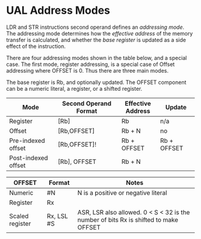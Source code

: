 # UAL Address Modes

LDR and STR instructions second operand defines an _addressing mode_. 
The addressing mode determines how the _effective address_ of the memory transfer is calculated, and whether the _base register_ is updated
as a side effect of the instruction.

There are four addressing modes shown in the table below, and a special case. The first mode, register addressing, 
is a special case of Offset addressing where OFFSET is 0. Thus there are three main modes.

The base register is Rb, and optionally updated. The OFFSET component can be a 
numeric literal, a register, or a shifted register. 

| Mode | Second Operand Format | Effective <br> Address | Update|
|------|-------------------|-----------------------|--------|
| Register | [Rb] | Rb | n/a
| Offset | [Rb,OFFSET] | Rb + N | no
| Pre-indexed offset | [Rb,OFFSET]! | Rb + OFFSET | Rb + OFFSET
| Post-indexed offset | [Rb], OFFSET | Rb + N | 

| OFFSET | Format | Notes |
|--------|-------|--------|
| Numeric | #N | N is a positive or negative literal |
| Register | Rx |   |
| Scaled register | Rx, LSL #S | ASR, LSR also allowed. 0 < S < 32 is the number of bits Rx is shifted to make OFFSET |
